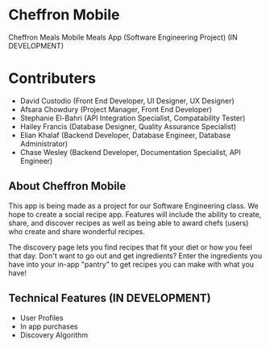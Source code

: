 # Cheffron Mobile

Cheffron Meals Mobile Meals App (Software Engineering Project) (IN DEVELOPMENT)

# Contributers

- David Custodio (Front End Developer, UI Designer, UX Designer)
- Afsara Chowdury (Project Manager, Front End Developer)
- Stephanie El-Bahri (API Integration Specialist, Compatability Tester)
- Hailey Francis (Database Designer, Quality Assurance Specialist)
- Elian Khalaf (Backend Developer, Database Engineer, Database Administrator)
- Chase Wesley (Backend Developer, Documentation Specialist, API Engineer)

## About Cheffron Mobile

This app is being made as a project for our Software Engineering class. We hope to create a social recipe app. Features will include the ability to create, share, and discover recipes as well as being able to award chefs (users) who create and share wonderful recipes.  

The discovery page lets you find recipes that fit your diet or how you feel that day. Don't want to go out and get ingredients? Enter the ingredients you have into your in-app "pantry" to get recipes you can make with what you have!


## Technical Features (IN DEVELOPMENT)
- User Profiles
- In app purchases
- Discovery Algorithm
